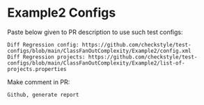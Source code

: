 # Example2 Configs
Paste below given to PR description to use such test configs:
```
Diff Regression config: https://github.com/checkstyle/test-configs/blob/main/ClassFanOutComplexity/Example2/config.xml
Diff Regression projects: https://github.com/checkstyle/test-configs/blob/main/ClassFanOutComplexity/Example2/list-of-projects.properties
```
Make comment in PR:
```
Github, generate report
```
